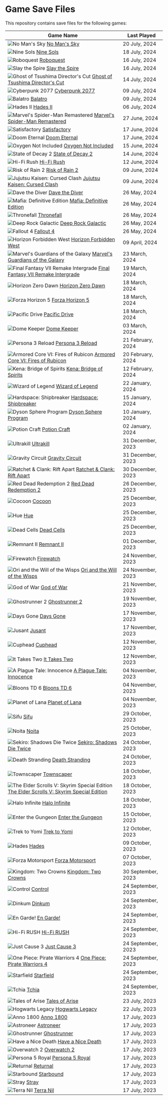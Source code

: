 # Game Save Files

This repository contains save files for the following games:

| Game Name | Last Played |
|-----------|-------------|
| ![No Man's Sky](https://shared.akamai.steamstatic.com/store_item_assets/steam/apps/275850/capsule_231x87_alt_assets_24.jpg?t=1721300183) [No Man's Sky](https://store.steampowered.com/app/275850/) | 20 July, 2024 |
| ![Nine Sols](https://shared.akamai.steamstatic.com/store_item_assets/steam/apps/1809540/capsule_231x87.jpg?t=1721379703) [Nine Sols](https://store.steampowered.com/app/1809540/) | 18 July, 2024 |
| ![Roboquest](https://shared.akamai.steamstatic.com/store_item_assets/steam/apps/692890/capsule_231x87.jpg?t=1717681007) [Roboquest](https://store.steampowered.com/app/692890/) | 16 July, 2024 |
| ![Slay the Spire](https://shared.akamai.steamstatic.com/store_item_assets/steam/apps/2868840/capsule_231x87.jpg?t=1713847689) [Slay the Spire](https://store.steampowered.com/app/2868840/) | 16 July, 2024 |
| ![Ghost of Tsushima Director's Cut](https://shared.akamai.steamstatic.com/store_item_assets/steam/apps/2215430/capsule_231x87.jpg?t=1717622497) [Ghost of Tsushima Director's Cut](https://store.steampowered.com/app/2215430/) | 14 July, 2024 |
| ![Cyberpunk 2077](https://shared.akamai.steamstatic.com/store_item_assets/steam/apps/1091500/capsule_231x87.jpg?t=1718101184) [Cyberpunk 2077](https://store.steampowered.com/app/1091500/) | 09 July, 2024 |
| ![Balatro](https://shared.akamai.steamstatic.com/store_item_assets/steam/apps/2379780/capsule_231x87.jpg?t=1721294443) [Balatro](https://store.steampowered.com/app/2379780/) | 09 July, 2024 |
| ![Hades II](https://shared.akamai.steamstatic.com/store_item_assets/steam/apps/1145350/capsule_231x87.jpg?t=1715727000) [Hades II](https://store.steampowered.com/app/1145350/) | 06 July, 2024 |
| ![Marvel's Spider-Man Remastered](https://shared.akamai.steamstatic.com/store_item_assets/steam/apps/1817070/capsule_231x87.jpg?t=1717621493) [Marvel's Spider-Man Remastered](https://store.steampowered.com/app/1817070/) | 27 June, 2024 |
| ![Satisfactory](https://shared.akamai.steamstatic.com/store_item_assets/steam/apps/526870/capsule_231x87.jpg?t=1718088881) [Satisfactory](https://store.steampowered.com/app/526870/) | 17 June, 2024 |
| ![Doom Eternal](https://shared.akamai.steamstatic.com/store_item_assets/steam/apps/782330/capsule_231x87.jpg?t=1702308063) [Doom Eternal](https://store.steampowered.com/app/782330/) | 17 June, 2024 |
| ![Oxygen Not Included](https://shared.akamai.steamstatic.com/store_item_assets/steam/apps/457140/capsule_231x87.jpg?t=1721328489) [Oxygen Not Included](https://store.steampowered.com/app/457140/) | 15 June, 2024 |
| ![State of Decay 2](https://shared.akamai.steamstatic.com/store_item_assets/steam/apps/495420/capsule_231x87.jpg?t=1698336135) [State of Decay 2](https://store.steampowered.com/app/495420/) | 14 June, 2024 |
| ![Hi-Fi Rush](https://shared.akamai.steamstatic.com/store_item_assets/steam/apps/1817230/capsule_231x87.jpg?t=1715602824) [Hi-Fi Rush](https://store.steampowered.com/app/1817230/) | 12 June, 2024 |
| ![Risk of Rain 2](https://shared.akamai.steamstatic.com/store_item_assets/steam/apps/632360/capsule_231x87.jpg?t=1699992764) [Risk of Rain 2](https://store.steampowered.com/app/632360/) | 09 June, 2024 |
| ![Jujutsu Kaisen: Cursed Clash](https://shared.akamai.steamstatic.com/store_item_assets/steam/apps/1877020/capsule_231x87.jpg?t=1717020320) [Jujutsu Kaisen: Cursed Clash](https://store.steampowered.com/app/1877020/) | 09 June, 2024 |
| ![Dave the Diver](https://shared.akamai.steamstatic.com/store_item_assets/steam/apps/1868140/capsule_231x87.jpg?t=1716447953) [Dave the Diver](https://store.steampowered.com/app/1868140/) | 26 May, 2024 |
| ![Mafia: Definitive Edition](https://shared.akamai.steamstatic.com/store_item_assets/steam/apps/1030840/capsule_231x87.jpg?t=1632420251) [Mafia: Definitive Edition](https://store.steampowered.com/app/1030840/) | 26 May, 2024 |
| ![Thronefall](https://shared.akamai.steamstatic.com/store_item_assets/steam/apps/2239150/capsule_231x87.jpg?t=1721038386) [Thronefall](https://store.steampowered.com/app/2239150/) | 26 May, 2024 |
| ![Deep Rock Galactic](https://shared.akamai.steamstatic.com/store_item_assets/steam/apps/548430/capsule_231x87_alt_assets_25.jpg?t=1718884008) [Deep Rock Galactic](https://store.steampowered.com/app/548430/) | 26 May, 2024 |
| ![Fallout 4](https://shared.akamai.steamstatic.com/store_item_assets/steam/apps/377160/capsule_231x87.jpg?t=1717972401) [Fallout 4](https://store.steampowered.com/app/377160/) | 26 May, 2024 |
| ![Horizon Forbidden West](https://shared.akamai.steamstatic.com/store_item_assets/steam/apps/2420110/capsule_231x87.jpg?t=1717622622) [Horizon Forbidden West](https://store.steampowered.com/app/2420110/) | 09 April, 2024 |
| ![Marvel's Guardians of the Galaxy](https://shared.akamai.steamstatic.com/store_item_assets/steam/apps/1088850/capsule_231x87.jpg?t=1709581505) [Marvel's Guardians of the Galaxy](https://store.steampowered.com/app/1088850/) | 23 March, 2024 |
| ![Final Fantasy VII Remake Intergrade](https://shared.akamai.steamstatic.com/store_item_assets/steam/apps/1462040/capsule_231x87.jpg?t=1696383548) [Final Fantasy VII Remake Intergrade](https://store.steampowered.com/app/1462040/) | 19 March, 2024 |
| ![Horizon Zero Dawn](https://shared.akamai.steamstatic.com/store_item_assets/steam/apps/1151640/capsule_231x87.jpg?t=1717621265) [Horizon Zero Dawn](https://store.steampowered.com/app/1151640/) | 18 March, 2024 |
| ![Forza Horizon 5](https://shared.akamai.steamstatic.com/store_item_assets/steam/apps/1551360/capsule_231x87.jpg?t=1721149726) [Forza Horizon 5](https://store.steampowered.com/app/1551360/) | 18 March, 2024 |
| ![Pacific Drive](https://shared.akamai.steamstatic.com/store_item_assets/steam/apps/1458140/capsule_231x87.jpg?t=1721286389) [Pacific Drive](https://store.steampowered.com/app/1458140/) | 18 March, 2024 |
| ![Dome Keeper](https://shared.akamai.steamstatic.com/store_item_assets/steam/apps/1637320/capsule_231x87_alt_assets_10.jpg?t=1719321644) [Dome Keeper](https://store.steampowered.com/app/1637320/) | 03 March, 2024 |
| ![Persona 3 Reload](https://shared.akamai.steamstatic.com/store_item_assets/steam/apps/2161700/capsule_231x87.jpg?t=1721234613) [Persona 3 Reload](https://store.steampowered.com/app/2161700/) | 21 February, 2024 |
| ![Armored Core VI: Fires of Rubicon](https://shared.akamai.steamstatic.com/store_item_assets/steam/apps/1888160/capsule_231x87.jpg?t=1709304761) [Armored Core VI: Fires of Rubicon](https://store.steampowered.com/app/1888160/) | 20 February, 2024 |
| ![Kena: Bridge of Spirits](https://shared.akamai.steamstatic.com/store_item_assets/steam/apps/1954200/capsule_231x87.jpg?t=1664298117) [Kena: Bridge of Spirits](https://store.steampowered.com/app/1954200/) | 12 February, 2024 |
| ![Wizard of Legend](https://shared.akamai.steamstatic.com/store_item_assets/steam/apps/2193540/capsule_231x87.jpg?t=1717788061) [Wizard of Legend](https://store.steampowered.com/app/2193540/) | 22 January, 2024 |
| ![Hardspace: Shipbreaker](https://shared.akamai.steamstatic.com/store_item_assets/steam/apps/1161580/capsule_231x87.jpg?t=1695817359) [Hardspace: Shipbreaker](https://store.steampowered.com/app/1161580/) | 15 January, 2024 |
| ![Dyson Sphere Program](https://shared.akamai.steamstatic.com/store_item_assets/steam/apps/1366540/capsule_231x87.jpg?t=1702624498) [Dyson Sphere Program](https://store.steampowered.com/app/1366540/) | 10 January, 2024 |
| ![Potion Craft](https://shared.akamai.steamstatic.com/store_item_assets/steam/apps/1210320/capsule_231x87.jpg?t=1710524732) [Potion Craft](https://store.steampowered.com/app/1210320/) | 02 January, 2024 |
| ![Ultrakill](https://shared.akamai.steamstatic.com/store_item_assets/steam/apps/1229490/capsule_231x87.jpg?t=1704406135) [Ultrakill](https://store.steampowered.com/app/1229490/) | 31 December, 2023 |
| ![Gravity Circuit](https://shared.akamai.steamstatic.com/store_item_assets/steam/apps/858710/capsule_231x87.jpg?t=1705328980) [Gravity Circuit](https://store.steampowered.com/app/858710/) | 31 December, 2023 |
| ![Ratchet & Clank: Rift Apart](https://shared.akamai.steamstatic.com/store_item_assets/steam/apps/1895880/capsule_231x87.jpg?t=1717621710) [Ratchet & Clank: Rift Apart](https://store.steampowered.com/app/1895880/) | 30 December, 2023 |
| ![Red Dead Redemption 2](https://shared.akamai.steamstatic.com/store_item_assets/steam/apps/1174180/capsule_231x87.jpg?t=1720558643) [Red Dead Redemption 2](https://store.steampowered.com/app/1174180/) | 26 December, 2023 |
| ![Cocoon](https://shared.akamai.steamstatic.com/store_item_assets/steam/apps/1497440/capsule_231x87.jpg?t=1719514563) [Cocoon](https://store.steampowered.com/app/1497440/) | 25 December, 2023 |
| ![Hue](https://shared.akamai.steamstatic.com/store_item_assets/steam/apps/240500/capsule_231x87.jpg?t=1658736021) [Hue](https://store.steampowered.com/app/240500/) | 25 December, 2023 |
| ![Dead Cells](https://shared.akamai.steamstatic.com/store_item_assets/steam/apps/588650/capsule_231x87.jpg?t=1717495895) [Dead Cells](https://store.steampowered.com/app/588650/) | 25 December, 2023 |
| ![Remnant II](https://shared.akamai.steamstatic.com/store_item_assets/steam/apps/1282100/capsule_231x87.jpg?t=1717104501) [Remnant II](https://store.steampowered.com/app/1282100/) | 01 December, 2023 |
| ![Firewatch](https://shared.akamai.steamstatic.com/store_item_assets/steam/apps/383870/capsule_231x87.jpg?t=1688484486) [Firewatch](https://store.steampowered.com/app/383870/) | 24 November, 2023 |
| ![Ori and the Will of the Wisps](https://shared.akamai.steamstatic.com/store_item_assets/steam/apps/1057090/capsule_231x87.jpg?t=1701967625) [Ori and the Will of the Wisps](https://store.steampowered.com/app/1057090/) | 24 November, 2023 |
| ![God of War](https://shared.akamai.steamstatic.com/store_item_assets/steam/apps/1593500/capsule_231x87.jpg?t=1721154083) [God of War](https://store.steampowered.com/app/1593500/) | 21 November, 2023 |
| ![Ghostrunner 2](https://shared.akamai.steamstatic.com/store_item_assets/steam/apps/2144740/capsule_231x87.jpg?t=1720810982) [Ghostrunner 2](https://store.steampowered.com/app/2144740/) | 19 November, 2023 |
| ![Days Gone](https://shared.akamai.steamstatic.com/store_item_assets/steam/apps/1259420/capsule_231x87.jpg?t=1717621222) [Days Gone](https://store.steampowered.com/app/1259420/) | 17 November, 2023 |
| ![Jusant](https://shared.akamai.steamstatic.com/store_item_assets/steam/apps/1977170/capsule_231x87.jpg?t=1721038056) [Jusant](https://store.steampowered.com/app/1977170/) | 17 November, 2023 |
| ![Cuphead](https://shared.akamai.steamstatic.com/store_item_assets/steam/apps/268910/capsule_231x87.jpg?t=1709068852) [Cuphead](https://store.steampowered.com/app/268910/) | 12 November, 2023 |
| ![It Takes Two](https://shared.akamai.steamstatic.com/store_item_assets/steam/apps/1426210/capsule_231x87.jpg?t=1718278619) [It Takes Two](https://store.steampowered.com/app/1426210/) | 12 November, 2023 |
| ![A Plague Tale: Innocence](https://shared.akamai.steamstatic.com/store_item_assets/steam/apps/752590/capsule_231x87.jpg?t=1709320046) [A Plague Tale: Innocence](https://store.steampowered.com/app/752590/) | 04 November, 2023 |
| ![Bloons TD 6](https://shared.akamai.steamstatic.com/store_item_assets/steam/apps/960090/capsule_231x87.jpg?t=1716946502) [Bloons TD 6](https://store.steampowered.com/app/960090/) | 04 November, 2023 |
| ![Planet of Lana](https://shared.akamai.steamstatic.com/store_item_assets/steam/apps/1608230/capsule_231x87.jpg?t=1705331568) [Planet of Lana](https://store.steampowered.com/app/1608230/) | 04 November, 2023 |
| ![Sifu](https://shared.akamai.steamstatic.com/store_item_assets/steam/apps/2138710/capsule_231x87.jpg?t=1718182149) [Sifu](https://store.steampowered.com/app/2138710/) | 29 October, 2023 |
| ![Noita](https://shared.akamai.steamstatic.com/store_item_assets/steam/apps/881100/capsule_231x87.jpg?t=1675987871) [Noita](https://store.steampowered.com/app/881100/) | 25 October, 2023 |
| ![Sekiro: Shadows Die Twice](https://shared.akamai.steamstatic.com/store_item_assets/steam/apps/814380/capsule_231x87.jpg?t=1678991267) [Sekiro: Shadows Die Twice](https://store.steampowered.com/app/814380/) | 24 October, 2023 |
| ![Death Stranding](https://shared.akamai.steamstatic.com/store_item_assets/steam/apps/1850570/capsule_231x87.jpg?t=1718100326) [Death Stranding](https://store.steampowered.com/app/1850570/) | 24 October, 2023 |
| ![Townscaper](https://shared.akamai.steamstatic.com/store_item_assets/steam/apps/1291340/capsule_231x87.jpg?t=1716749881) [Townscaper](https://store.steampowered.com/app/1291340/) | 18 October, 2023 |
| ![The Elder Scrolls V: Skyrim Special Edition](https://shared.akamai.steamstatic.com/store_item_assets/steam/apps/489830/capsule_231x87.jpg?t=1717972262) [The Elder Scrolls V: Skyrim Special Edition](https://store.steampowered.com/app/489830/) | 18 October, 2023 |
| ![Halo Infinite](https://shared.akamai.steamstatic.com/store_item_assets/steam/apps/1240440/capsule_231x87.jpg?t=1719939671) [Halo Infinite](https://store.steampowered.com/app/1240440/) | 18 October, 2023 |
| ![Enter the Gungeon](https://shared.akamai.steamstatic.com/store_item_assets/steam/apps/311690/capsule_231x87.jpg?t=1713472631) [Enter the Gungeon](https://store.steampowered.com/app/311690/) | 15 October, 2023 |
| ![Trek to Yomi](https://shared.akamai.steamstatic.com/store_item_assets/steam/apps/1370050/capsule_231x87.jpg?t=1710929180) [Trek to Yomi](https://store.steampowered.com/app/1370050/) | 12 October, 2023 |
| ![Hades](https://shared.akamai.steamstatic.com/store_item_assets/steam/apps/1145350/capsule_231x87.jpg?t=1715727000) [Hades](https://store.steampowered.com/app/1145350/) | 09 October, 2023 |
| ![Forza Motorsport](https://shared.akamai.steamstatic.com/store_item_assets/steam/apps/2440510/capsule_231x87.jpg?t=1718133058) [Forza Motorsport](https://store.steampowered.com/app/2440510/) | 07 October, 2023 |
| ![Kingdom: Two Crowns](https://shared.akamai.steamstatic.com/store_item_assets/steam/apps/701160/capsule_231x87.jpg?t=1721032794) [Kingdom: Two Crowns](https://store.steampowered.com/app/701160/) | 30 September, 2023 |
| ![Control](https://shared.akamai.steamstatic.com/store_item_assets/steam/apps/870780/capsule_231x87.jpg?t=1720000308) [Control](https://store.steampowered.com/app/870780/) | 24 September, 2023 |
| ![Dinkum](https://shared.akamai.steamstatic.com/store_item_assets/steam/apps/1062520/capsule_231x87.jpg?t=1714095914) [Dinkum](https://store.steampowered.com/app/1062520/) | 24 September, 2023 |
| ![En Garde!](https://shared.akamai.steamstatic.com/store_item_assets/steam/apps/1654660/capsule_231x87.jpg?t=1718181958) [En Garde!](https://store.steampowered.com/app/1654660/) | 24 September, 2023 |
| ![Hi-Fi RUSH](https://shared.akamai.steamstatic.com/store_item_assets/steam/apps/1817230/capsule_231x87.jpg?t=1715602824) [Hi-Fi RUSH](https://store.steampowered.com/app/1817230/) | 24 September, 2023 |
| ![Just Cause 3](https://shared.akamai.steamstatic.com/store_item_assets/steam/apps/225540/capsule_231x87.jpg?t=1660137906) [Just Cause 3](https://store.steampowered.com/app/225540/) | 24 September, 2023 |
| ![One Piece: Pirate Warriors 4](https://shared.akamai.steamstatic.com/store_item_assets/steam/apps/1089090/capsule_231x87.jpg?t=1718095269) [One Piece: Pirate Warriors 4](https://store.steampowered.com/app/1089090/) | 24 September, 2023 |
| ![Starfield](https://shared.akamai.steamstatic.com/store_item_assets/steam/apps/1716740/capsule_231x87.jpg?t=1718028618) [Starfield](https://store.steampowered.com/app/1716740/) | 24 September, 2023 |
| ![Tchia](https://shared.akamai.steamstatic.com/store_item_assets/steam/apps/1496590/capsule_231x87.jpg?t=1719472161) [Tchia](https://store.steampowered.com/app/1496590/) | 24 September, 2023 |
| ![Tales of Arise](https://shared.akamai.steamstatic.com/store_item_assets/steam/apps/740130/capsule_231x87.jpg?t=1717810303) [Tales of Arise](https://store.steampowered.com/app/740130/) | 23 July, 2023 |
| ![Hogwarts Legacy](https://shared.akamai.steamstatic.com/store_item_assets/steam/apps/990080/capsule_231x87.jpg?t=1717689083) [Hogwarts Legacy](https://store.steampowered.com/app/990080/) | 22 July, 2023 |
| ![Anno 1800](https://shared.akamai.steamstatic.com/store_item_assets/steam/apps/916440/capsule_231x87.jpg?t=1715692688) [Anno 1800](https://store.steampowered.com/app/916440/) | 17 July, 2023 |
| ![Astroneer](https://shared.akamai.steamstatic.com/store_item_assets/steam/apps/361420/capsule_231x87.jpg?t=1701658983) [Astroneer](https://store.steampowered.com/app/361420/) | 17 July, 2023 |
| ![Ghostrunner](https://shared.akamai.steamstatic.com/store_item_assets/steam/apps/2144740/capsule_231x87.jpg?t=1720810982) [Ghostrunner](https://store.steampowered.com/app/2144740/) | 17 July, 2023 |
| ![Have a Nice Death](https://shared.akamai.steamstatic.com/store_item_assets/steam/apps/1740720/capsule_231x87.jpg?t=1717104630) [Have a Nice Death](https://store.steampowered.com/app/1740720/) | 17 July, 2023 |
| ![Overwatch 2](https://shared.akamai.steamstatic.com/store_item_assets/steam/apps/2357570/capsule_231x87.jpg?t=1718928894) [Overwatch 2](https://store.steampowered.com/app/2357570/) | 17 July, 2023 |
| ![Persona 5 Royal](https://shared.akamai.steamstatic.com/store_item_assets/steam/apps/1687950/capsule_231x87.jpg?t=1711014966) [Persona 5 Royal](https://store.steampowered.com/app/1687950/) | 17 July, 2023 |
| ![Returnal](https://shared.akamai.steamstatic.com/store_item_assets/steam/apps/1649240/capsule_231x87.jpg?t=1717621387) [Returnal](https://store.steampowered.com/app/1649240/) | 17 July, 2023 |
| ![Starbound](https://shared.akamai.steamstatic.com/store_item_assets/steam/apps/211820/capsule_231x87.jpg?t=1661178495) [Starbound](https://store.steampowered.com/app/211820/) | 17 July, 2023 |
| ![Stray](https://shared.akamai.steamstatic.com/store_item_assets/steam/apps/1332010/capsule_231x87.jpg?t=1715873569) [Stray](https://store.steampowered.com/app/1332010/) | 17 July, 2023 |
| ![Terra Nil](https://shared.akamai.steamstatic.com/store_item_assets/steam/apps/1593030/capsule_231x87.jpg?t=1719486074) [Terra Nil](https://store.steampowered.com/app/1593030/) | 17 July, 2023 |

